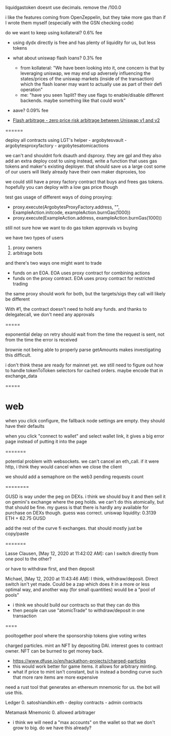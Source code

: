 liquidgastoken doesnt use decimals. remove the /100.0

i like the features coming from OpenZeppelin, but they take more gas than if I wrote them myself (especially with the GSN checking code)

do we want to keep using kollateral? 0.6% fee
- using dydx directly is free and has plenty of liquidity for us, but less tokens
- what about uniswap flash loans? 0.3% fee 
  - from kollateral: "We have been looking into it, one concern is that by leveraging uniswap, we may end up adversely influencing the states/prices of the uniswap markets (inside of the transaction) which the flash loaner may want to actually use as part of their defi operation"
  - me: "have you seen 1split? they use flags to enable/disable different backends. maybe something like that could work"
- aave? 0.09% fee

- [Flash arbitrage - zero price risk arbitrage between Uniswap v1 and v2](https://github.com/Uniswap/uniswap-v2-periphery/pull/17/files)

======

deploy all contracts using LGT's helper
    - argobytesvault
    - argobytesproxyfactory
    - argobytesatomicactions

we can't and shouldnt fork dsauth and dsproxy. they are gpl and they also add an extra deploy cost to using
instead, write a function that uses gas tokens and maker's existing deployer. that should save us a large cost
some of our users will likely already have their own maker dsproxies, too

we could still have a proxy factory contract that buys and frees gas tokens. hopefully you can deploy with a low gas price though


test gas usage of different ways of doing proxying:
- proxy.execute(ArgobytesProxyFactory.address, "", ExampleAction.initcode, exampleAction.burnGas(1000))
- proxy.execute(ExampleAction.address, exampleAction.burnGas(1000))

still not sure how we want to do gas token approvals vs buying 

we have two types of users

1. proxy owners
2. arbitrage bots

and there's two ways one might want to trade

- funds on an EOA. EOA uses proxy contract for combining actions
- funds on the proxy contract. EOA uses proxy contract for restricted trading

the same proxy should work for both, but the targets/sigs they call will likely be different

With #1, the contract doesn't need to hold any funds. and thanks to delegatecall, we don't need any approvals


=====

exponential delay on retry should wait from the time the request is sent, not from the time the error is received

brownie not being able to properly parse getAmounts makes investigating this difficult.

i don't think these are ready for mainnet yet. we still need to figure out how to handle tokenToToken selectors for cached orders. maybe encode that in exchange_data


=====

# web

when you click configure, the fallback node settings are empty. they should have their defaults

when you click "connect to wallet" and select wallet link, it gives a big error page instead of putting it into the page

=======

potential problem with websockets. we can't cancel an eth_call. if it were http, i think they would cancel when we close the client

we should add a semaphore on the web3 pending requests count

========

GUSD is way under the peg on DEXs. i think we should buy it and then sell it on gemini's exchange where the peg holds.
we can't do this atomically, but that should be fine.
my guess is that there is hardly any available for purchase on DEXs though.
guess was correct. uniswap liquidity: 0.3139 ETH + 62.75 GUSD


add the rest of the curve fi exchanges. that should mostly just be copy/paste


=======

Lasse Clausen, [May 12, 2020 at 11:42:02 AM]:
can I switch directly from one pool to the other?

or have to withdraw first, and then deposit

Michael, [May 12, 2020 at 11:43:46 AM]:
I think, withdraw/deposit. Direct switch isn't yet made.
Could be a zap which does it in a more or less optimal way, and another way (for small quantities) would be a "pool of pools"

- i think we should build our contracts so that they can do this
- then people can use "atomicTrade" to withdraw/deposit in one transaction

====

pooltogether pool where the sponsorship tokens give voting writes

charged particles. mint an NFT by depositing DAI. interest goes to contract owner. NFT can be burned to get money back.
- https://www.dfuse.io/en/hackathon-projects/charged-particles
- this would work better for game items. it allows for arbitrary minting. 
- what if price to mint isn't constant, but is instead a bonding curve such that more rare items are more expensive

need a rust tool that generates an ethereum mnemonic for us. the bot will use this. 

Ledger
0. satoshiandkin.eth
    - deploy contracts
    - admin contracts

Metamask Mnemonic
0. allowed arbitrager

- i think we will need a "max accounts" on the wallet so that we don't grow to big. do we have this already?
